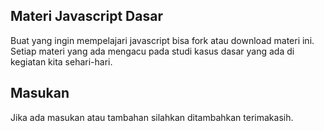 ## Materi Javascript Dasar

Buat yang ingin mempelajari javascript bisa fork atau download materi ini. Setiap materi yang ada mengacu pada studi kasus dasar yang ada di kegiatan kita sehari-hari.

## Masukan

Jika ada masukan atau tambahan silahkan ditambahkan terimakasih. 